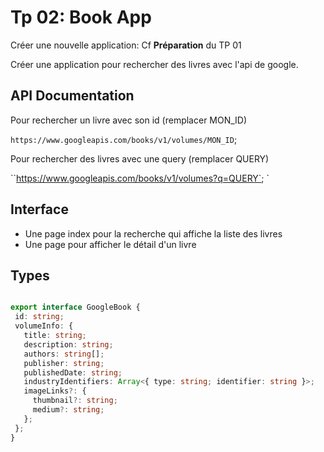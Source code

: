 # Tp 02: Book App

Créer une nouvelle application: Cf **Préparation** du TP 01

Créer une application pour rechercher des livres avec l'api de google.

## API Documentation

Pour rechercher un livre avec son id (remplacer MON_ID)

`https://www.googleapis.com/books/v1/volumes/MON_ID`;

Pour rechercher des livres avec une query (remplacer QUERY)

``https://www.googleapis.com/books/v1/volumes?q=QUERY`;
`

## Interface

 - Une page index pour la recherche qui affiche la liste des livres
 - Une page pour afficher le détail d'un livre

 ## Types

 ```typescript
 
export interface GoogleBook {
  id: string;
  volumeInfo: {
    title: string;
    description: string;
    authors: string[];
    publisher: string;
    publishedDate: string;
    industryIdentifiers: Array<{ type: string; identifier: string }>;
    imageLinks?: {
      thumbnail?: string;
      medium?: string;
    };
  };
}

 
 ``` 
